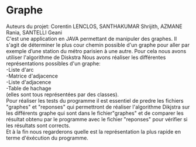 # Graphe
Auteurs du projet: Corentin LENCLOS, SANTHAKUMAR Shrijith, AZMANE Rania, SANTELLI Geani  
C'est une application en JAVA permettant de manipuler des 
graphes. Il s'agit de déterminer le plus cour chemin possible d'un graphe pour aller par exemple d’une station du métro parisien à une 
autre.  Pour cela nous avons utiliser l'algorithme de Diskstra 
Nous avons réaliser les différentes représentations possibles d'un graphe:  
-Liste d'arc   
-Matrice d'adjacence  
-Liste d'adjacence  
-Table de hachage  
(elles sont tous représentées par des classes).  
Pour réaliser les tests du programme il est essentiel de predre les fichiers "graphes" et "reponses" qui permettront de réaliser l'algorithme Dikjstra sur les différents graphe qui sont dans le fichier"graphes" et de comparer les résultat obtenu par le programme avec le fichier "reponses" pour vérifier si les résultats sont corrects.  
Et à la fin nous regarderons quelle est la représentation la plus rapide en terme d'éxécution du programme.
